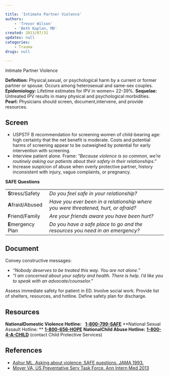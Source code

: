 ```yaml
---

title: 'Intimate Partner Violence'
authors:
    - 'Trevor Wilson'
    - 'Beth Kaplan, MD'
created: 2013/07/31
updates: null
categories:
    - Trauma
drugs: null

---
```




 Intimate Partner Violence

**Definition:** Physical,sexual, or psychological harm by a current or former partner or spouse. Occurs among heterosexual and same-sex couples.
**Epidemiology:** Lifetime estimates for IPV in women= 22-39%.
**Sequelae:** Untreated IPV results in many physical and psychological morbidities. 
**Pearl:** Physicians should screen, document,intervene, and provide resources.

## Screen

-   USPSTF B recommendation for screening women of child-bearing age: high certainty that the net benefit is moderate. Costs and potential harms of screening appear to be outweighed by potential for early intervention with screening.
-   Interview patient alone. Frame: “*Because violence is so common, we’re routinely asking our patients about their safety in their relationships*.”
-   Increase suspicion of abuse when overly protective partner, history inconsistent with injury, vague complaints, or pregnancy.

**SAFE Questions**

|                    |                                                                                   |
|--------------------|-----------------------------------------------------------------------------------|
| **S**tress/Safety  | *Do you feel safe in your relationship?*                                           |
| **A**fraid/Abused  | *Have you ever been in a relationship where you were threatened, hurt, or afraid?* |
| **F**riend/Family  | *Are your friends aware you have been hurt?*                                       |
| **E**mergency Plan | *Do you have a safe place to go and the resources you need in an emergency?*       |

## Document

Convey constructive messages:
-   *“Nobody deserves to be treated this way. You are not alone.”*
-   *“I am concerned about your safety and health. There is help. I’d like you to speak with an advocate/counselor.”*

Assess immediate safety for patient in ED.
Involve social work. Provide list of shelters, resources, and hotline.
Define safety plan for discharge.

## Resources

**NationalDomestic Violence Hotline:**
  **[1-800-799-SAFE](tel:1-800-799-7233)**
**National Sexual Assault Hotline: **
**[1-800-656-HOPE](tel:1-800-656-4673)**
**NationalChild Abuse Hotline:**
**[1-800-4-A-CHILD](tel:1-800-4-2-24453)** (contact Child Protective Services)

## References

-   [Ashur ML. Asking about violence: SAFE questions. JAMA 1993.](http://www.ncbi.nlm.nih.gov/pubmed/?term=8479058)
-   [Moyer VA, US Preventative Serv Task Force. Ann Intern Med 2013](http://www.ncbi.nlm.nih.gov/pubmed/?term=23338828)

